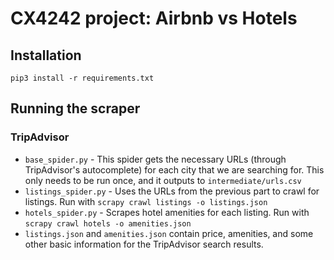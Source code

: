 # CX4242 project: Airbnb vs Hotels

## Installation
```
pip3 install -r requirements.txt
```

## Running the scraper
### TripAdvisor
* `base_spider.py` - This spider gets the necessary URLs (through TripAdvisor's autocomplete) for each city that we are searching for. This only needs to be run once, and it outputs to `intermediate/urls.csv`
* `listings_spider.py` - Uses the URLs from the previous part to crawl for listings. Run with `scrapy crawl listings -o listings.json`
* `hotels_spider.py` - Scrapes hotel amenities for each listing. Run with `scrapy crawl hotels -o amenities.json` 
* `listings.json` and `amenities.json` contain price, amenities, and some other basic information for the TripAdvisor search results. 